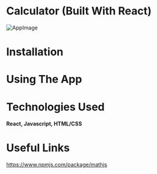 # Calculator (Built With React)

![AppImage]()

# Installation

# Using The App

# Technologies Used

#### React, Javascript, HTML/CSS

# Useful Links

https://www.npmjs.com/package/mathjs
